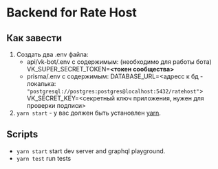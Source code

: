 # Backend for Rate Host


## Как завести

1. Создать два .env файла:
   - api/vk-bot/.env с содержимым: (необходимо для работы бота)
        VK_SUPER_SECRET_TOKEN=**<токен сообщества>**
   - prisma/.env с содержимым:
        DATABASE_URL=<адресс к бд - локалька: `"postgresql://postgres:postgres@localhost:5432/ratehost"`>
        VK_SECRET_KEY=<секретный ключ приложения, нужен для проверки подписи>
2. `yarn start` - у вас должен быть установлен [yarn](https://yarnpkg.com/getting-started/install#global-install).

## Scripts
- `yarn start` start dev server and graphql playground.
- `yarn test` run tests